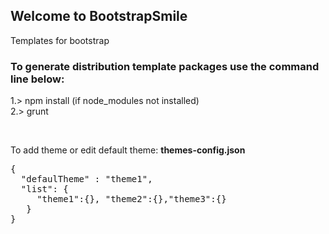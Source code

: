 <h2>Welcome to BootstrapSmile</h2>
Templates for bootstrap

<h3>To generate distribution template packages use the command line below: </h3>
<p>
1.> npm install (if node_modules not installed)
<br />2.> grunt
</p>
<br />

<p>To add theme or edit default theme: <b>themes-config.json</b></p>
<pre>
{
  "defaulTheme" : "theme1",
  "list": {
     "theme1":{}, "theme2":{},"theme3":{}
   }
}
</pre>